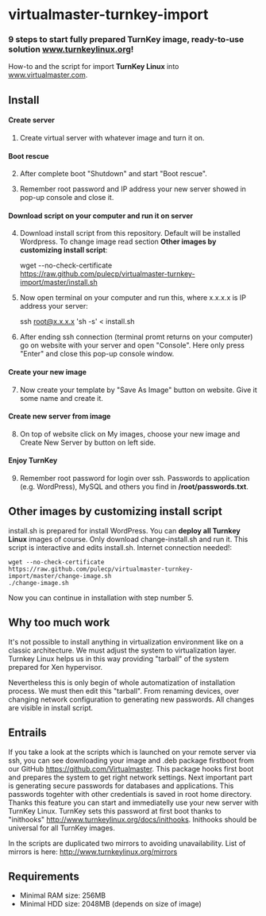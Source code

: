 # virtualmaster-turnkey-import

### 9 steps to start fully prepared TurnKey image, ready-to-use solution www.turnkeylinux.org!

How-to and the script for import **TurnKey Linux** into www.virtualmaster.com. 

## Install

#### Create server
1) Create virtual server with whatever image and turn it on.
#### Boot rescue
2) After complete boot "Shutdown" and start "Boot rescue".

3) Remember root password and IP address your new server showed in pop-up console and close it.
#### Download script on your computer and run it on server
4) Download install script from this repository. Default will be installed Wordpress. To change image read section **Other images by customizing install script**:

    wget --no-check-certificate https://raw.github.com/pulecp/virtualmaster-turnkey-import/master/install.sh

5) Now open terminal on your computer and run this, where x.x.x.x is IP address your server:
	
    ssh root@x.x.x.x 'sh -s' < install.sh

6) After ending ssh connection (terminal promt returns on your computer) go on website with your server and open "Console". Here only press "Enter" and close this pop-up console window.
#### Create your new image
7) Now create your template by "Save As Image" button on website. Give it some name and create it.
#### Create new server from image
8) On top of website click on My images, choose your new image and Create New Server by button on left side.
#### Enjoy TurnKey
9) Remember root password for login over ssh. Passwords to application (e.g. WordPress), MySQL and others you find in **/root/passwords.txt**.

## Other images by customizing install script
install.sh is prepared for install WordPress. You can **deploy all Turnkey Linux** images of course.
Only download change-install.sh and run it. This script is interactive and edits install.sh. Internet connection needed!:

	wget --no-check-certificate https://raw.github.com/pulecp/virtualmaster-turnkey-import/master/change-image.sh
	./change-image.sh

Now you can continue in installation with step number 5.

## Why too much work
It's not possible to install anything in virtualization environment like on a classic architecture. We must adjust
the system to virtualization layer. Turnkey Linux helps us in this way providing "tarball" of the system prepared for
Xen hypervisor.

Nevertheless this is only begin of whole automatization of installation process. We must then edit this "tarball". From
renaming devices, over changing network configuration to generating new passwords. All changes are visible in install script.

## Entrails

If you take a look at the scripts which is launched on your remote server via ssh, you can see downloading your image and
.deb package firstboot from our GitHub https://github.com/Virtualmaster. This package hooks first boot and prepares the system to get right network settings.
Next important part is generating secure passwords for databases and applications. This passwords togehter with other
credentials is saved in root home directory. Thanks this feature you can start and immediatelly use your new server with
TurnKey Linux. TurnKey sets this password at first boot thanks to "inithooks"
http://www.turnkeylinux.org/docs/inithooks. Inithooks should be universal for all TurnKey images.

In the scripts are duplicated two mirrors to avoiding unavailability. List of mirrors is here: http://www.turnkeylinux.org/mirrors

## Requirements
* Minimal RAM size: 256MB
* Minimal HDD size: 2048MB (depends on size of image)

